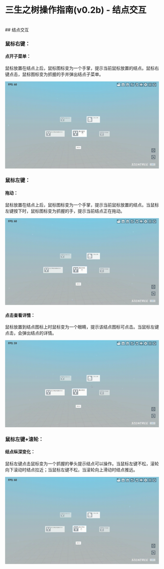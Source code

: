 # 三生之树操作指南(v0.2b) - 结点交互
<br>
## 结点交互

### 鼠标右键：

#### 点开子菜单：

鼠标放置在结点上后，鼠标图标变为一个手掌，提示当前鼠标放置的结点。鼠标右键点击，鼠标图标变为抓握的手并弹出结点子菜单。

![点开子菜单](images/OpenSonMenu.gif)

### 鼠标左键：

#### 拖动：

鼠标放置在结点上后，鼠标图标变为一个手掌，提示当前鼠标放置的结点。当鼠标左键按下时，鼠标图标变为抓握的手，提示当前结点正在拖动。

![点开子菜单](images/Drag.gif)

#### 点击查看详情：

鼠标放置到结点图标上时鼠标变为一个眼睛，提示该结点图标可点击。当鼠标左键点击，会弹出结点的详情。

![点击查看详情](images/ViewDetails.gif)

### 鼠标左键+滚轮：

#### 结点纵深变化：

鼠标左键点击鼠标变为一个抓握的拳头提示结点可以操作。当鼠标左键不松，滚轮向下滚动时结点拉近；当鼠标左键不松，当滚轮向上滑动时结点推远。

![结点纵深变化](images/LookInDepth.gif)
